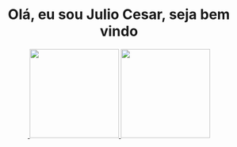<h1 align="center"> Olá, eu sou Julio Cesar, seja bem vindo </h1>


<div align="center">
  <a href='https://jlins-portfolio.netlify.app/'>
    <img height="180em src='https://media.discordapp.net/attachments/719718722591522827/1016812590942388314/jlins_logo.gif?width=434&height=434'/>
  </a>
 </div>


<div align="center">
  <a href="https://github.com/juliolecy">
  <img height="180em" src="https://github-readme-stats.vercel.app/api?username=juliolecy&show_icons=true&theme=midnight-purple&include_all_commits=true&count_private=true"/>
  <img height="180em" src="https://github-readme-stats.vercel.app/api/top-langs/?username=juliolecy&layout=compact&langs_count=7&theme=midnight-purple"/>
</div>
  
<!--
**juliolecy/juliolecy** is a ✨ _special_ ✨ repository because its `README.md` (this file) appears on your GitHub profile.

Here are some ideas to get you started:

- 🔭 I’m currently working on ...
- 🌱 I’m currently learning ...
- 👯 I’m looking to collaborate on ...
- 🤔 I’m looking for help with ...
- 💬 Ask me about ...
- 📫 How to reach me: ...
- 😄 Pronouns: ...
- ⚡ Fun fact: ...
-->

